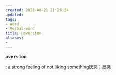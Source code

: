 ```yaml
---
created: 2023-08-21 21:26:24
updated: 
tags: 
- Word
- Verbal-word
title: 🚩aversion
aliases:
- 
---
```


<pre><strong>aversion</strong></pre>
: a strong feeling of not liking something厌恶；反感